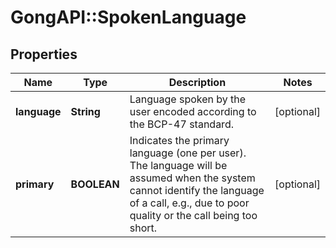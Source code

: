 # GongAPI::SpokenLanguage

## Properties
Name | Type | Description | Notes
------------ | ------------- | ------------- | -------------
**language** | **String** | Language spoken by the user encoded according to the BCP-47 standard. | [optional] 
**primary** | **BOOLEAN** | Indicates the primary language (one per user). The language will be assumed when the system cannot identify the language of a call, e.g., due to poor quality or the call being too short. | [optional] 

